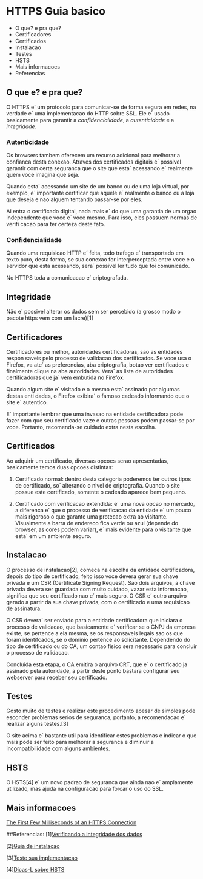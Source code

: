 # HTTPS Guia basico

* O que? e pra que?
* Certificadores
* Certificados
* Instalacao
* Testes
* HSTS
* Mais informacoes
* Referencias


## O que e? e pra que?

O HTTPS e´ um protocolo para comunicar-se de forma segura em redes, na verdade
e´ uma implementacao do HTTP sobre SSL. Ele e´ usado basicamente para garantir
a *confidencialidade*, a *autenticidade* e a *integridade*.


### Autenticidade

Os browsers tambem oferecem um recurso adicional para melhorar a confianca
desta conexao. Atraves dos certificados digitais e´ possivel garantir com 
certa seguranca que o site que esta´ acessando e´ realmente quem voce imagina
que seja.

Quando esta´ acessando um site de um banco ou de uma loja virtual, por exemplo,
e´ importante certificar que aquele e´ realmente o banco ou a loja que deseja
e nao alguem tentando passar-se por eles.

Ai entra o certificado digital, nada mais e´ do que uma garantia de um orgao 
independente que voce e´ voce mesmo. Para isso, eles possuem normas de verifi
cacao para ter certeza deste fato.


### Confidencialidade

Quando uma requisicao HTTP e´ feita, todo trafego e´ transportado em texto 
puro, desta forma, se sua conexao for interperceptada entre voce e o servidor 
que esta acessando, sera´ possivel ler tudo que foi comunicado.

No HTTPS toda a comunicacao e´ criptografada.


## Integridade

Não e´ possivel alterar os dados sem ser percebido (a grosso modo o pacote https vem com um lacre)[1]


## Certificadores

Certificadores ou melhor, autoridades certificadoras, sao as entidades respon
saveis pelo processo de validacao dos certificados. Se voce usa o Firefox, va
ate´ as preferencias, aba criptografia, botao ver certificados e finalmente
clique na aba autoridades. Vera´ as lista de autoridades certificadoras que 
ja´ vem embutida no Firefox.

Quando algum site e´ visitado e o mesmo esta´ assinado por algumas destas enti
dades, o Firefox exibira´ o famoso cadeado informando que o site e´ autentico.

E´ importante lembrar que uma invasao na entidade certificadora pode fazer com
que seu certificado vaze e outras pessoas podem passar-se por voce. Portanto,
recomenda-se cuidado extra nesta escolha.


## Certificados

Ao adquirir um certificado, diversas opcoes serao apresentadas, basicamente
temos duas opcoes distintas:

1) Certificado normal: dentro desta categoria poderemos ter outros tipos de 
certificado, so´ alterando o nivel de criptografia. Quando o site possue este
certificado, somente o cadeado aparece bem pequeno.

2) Certificado com verificacao extendida: e´ uma nova opcao no mercado, a
diferenca e´ que o processo de verificacao da entidade e´ um pouco mais
rigoroso o que garante uma protecao extra ao visitante. Visualmente a barra de
endereco fica verde ou azul (depende do browser, as cores podem variar), e´ 
mais evidente para o visitante que esta´ em um ambiente seguro.


## Instalacao

O processo de instalacao[2], comeca na escolha da entidade certificadora, depois
do tipo de certificado, feito isso voce devera gerar sua chave privada e um
CSR (Certificate Signing Request). Sao dois arquivos, a chave privada devera
ser guardada com muito cuidado, vazar esta informacao, significa que seu 
certificado nao e´ mais seguro. O CSR e´ outro arquivo gerado a partir da sua
chave privada, com o certificado e uma requisicao de assinatura.

O CSR devera´ ser enviado para a entidade certificadora que iniciara o processo
de validacao, que basicamente e´ verificar se o CNPJ da empresa existe, se 
pertence a ela mesma, se os responsaveis legais sao os que foram identifcados, 
se o dominio pertence ao solicitante. Dependendo do tipo de certificado ou do 
CA, um contao fisico sera necessario para concluir o processo de validacao.

Concluida esta etapa, o CA emitira o arquivo CRT, que e´ o certificado ja 
assinado pela autoridade, a partir deste ponto bastara configurar seu webserver
para receber seu certificado.


## Testes

Gosto muito de testes e realizar este procedimento apesar de simples pode 
esconder problemas serios de seguranca, portanto, a recomendacao e´ realizar
alguns testes.[3]

O site acima e´ bastante util para identificar estes problemas e indicar o que
mais pode ser feito para melhorar a seguranca e diminuir a incompatibilidade
com alguns ambientes.


## HSTS

O HSTS[4] e´ um novo padrao de seguranca que ainda nao e´ amplamente utilizado,
mas ajuda na configuracao para forcar o uso do SSL.


## Mais informacoes
[The First Few Milliseconds of an HTTPS Connection](http://www.moserware.com/2009/06/first-few-milliseconds-of-https.html)

##Referencias:
[1][Verificando a integridade dos dados](http://informatica.hsw.uol.com.br/criptografia7.htm)

[2][Guia de instalacao](http://www.certisign.com.br/atendimento-suporte/certificado-servidor/ssl-verisign/instalacao-configuracao)

[3][Teste sua implementacao](https://www.ssllabs.com/ssltest/index.html)

[4][Dicas-L sobre HSTS](http://www.dicas-l.com.br/arquivo/habilitando_o_hsts_no_apache_e_nginx.php)

